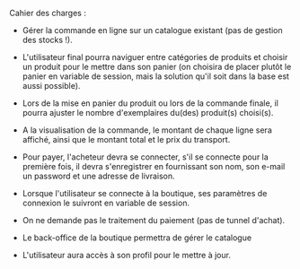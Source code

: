 Cahier des charges :


- Gérer la commande en ligne sur un catalogue existant (pas de gestion des stocks !).

- L'utilisateur final pourra naviguer entre catégories de produits et choisir un produit pour le mettre dans son panier (on choisira de placer plutôt le panier en variable de session, mais la solution qu'il soit dans la base est aussi possible).

- Lors de la mise en panier du produit ou lors de la commande finale, il pourra ajuster le nombre d'exemplaires du(des) produit(s) choisi(s).

- A la visualisation de la commande, le montant de chaque ligne sera affiché, ainsi que le montant total et le prix du transport.

- Pour payer, l'acheteur devra se connecter, s'il se connecte pour la première fois, il devra s'enregistrer en fournissant son nom,  son e-mail un password et une adresse de livraison.

- Lorsque l'utilisateur se connecte à la boutique, ses paramètres de connexion le suivront en variable de session.

- On ne demande pas le traitement du paiement (pas de tunnel d'achat).

- Le back-office de la boutique permettra de gérer le catalogue

- L'utilisateur aura accès à son profil pour le mettre à jour.
